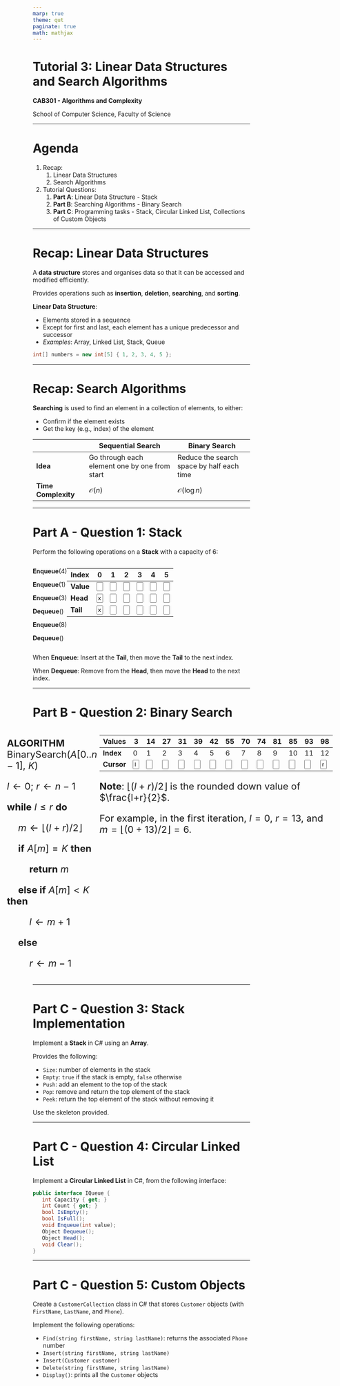 ```yaml
---
marp: true
theme: qut
paginate: true
math: mathjax
---
```


<script src="./themes/hover-line.js"></script>

<!--
_backgroundImage: url('backgrounds/Title.PNG')
_class: title
 -->

# Tutorial 3: Linear Data Structures and Search Algorithms

**CAB301 - Algorithms and Complexity**

School of Computer Science, Faculty of Science

---

<!--
footer: '**CAB301 - Algorithms and Complexity**<br>School of Computer Science, Faculty of Science'
-->

# Agenda

1. Recap:
   1. Linear Data Structures
   2. Search Algorithms
2. Tutorial Questions:
   1. **Part A**: Linear Data Structure - Stack
   2. **Part B**: Searching Algorithms - Binary Search
   3. **Part C**: Programming tasks - Stack, Circular Linked List, Collections of Custom Objects

---

# Recap: Linear Data Structures

A **data structure** stores and organises data so that it can be accessed and modified efficiently.

Provides operations such as **insertion**, **deletion**, **searching**, and **sorting**.

**Linear Data Structure**:

- Elements stored in a sequence
- Except for first and last, each element has a unique predecessor and successor
- _Examples_: Array, Linked List, Stack, Queue

```csharp
int[] numbers = new int[5] { 1, 2, 3, 4, 5 };
```

---

# Recap: Search Algorithms

**Searching** is used to find an element in a collection of elements, to either:

- Confirm if the element exists
- Get the key (e.g., index) of the element

|                     | **Sequential Search**                         | **Binary Search**                         |
| ------------------- | --------------------------------------------- | ----------------------------------------- |
| **Idea**            | Go through each element one by one from start | Reduce the search space by half each time |
| **Time Complexity** | $\mathcal{O}(n)$                              | $\mathcal{O}(\log n)$                     |

---

# Part A - Question 1: Stack

Perform the following operations on a **Stack** with a capacity of 6:

<div style="display: flex">

<div style="flex: 0.5" class="hover-line">

**Enqueue**(4)

**Enqueue**(1)

**Enqueue**(3)

**Dequeue**()

**Enqueue**(8)

**Dequeue**()

</div>

| Index     | 0                                     | 1                           | 2                           | 3                           | 4                           | 5                           |
| --------- | ------------------------------------- | --------------------------- | --------------------------- | --------------------------- | --------------------------- | --------------------------- |
| **Value** | <input style="width: 15px">           | <input style="width: 15px"> | <input style="width: 15px"> | <input style="width: 15px"> | <input style="width: 15px"> | <input style="width: 15px"> |
| **Head**  | <input style="width: 15px" value="x"> | <input style="width: 15px"> | <input style="width: 15px"> | <input style="width: 15px"> | <input style="width: 15px"> | <input style="width: 15px"> |
| **Tail**  | <input style="width: 15px" value="x"> | <input style="width: 15px"> | <input style="width: 15px"> | <input style="width: 15px"> | <input style="width: 15px"> | <input style="width: 15px"> |

</div>

When **Enqueue**: Insert at the **Tail**, then move the **Tail** to the next index.

When **Dequeue**: Remove from the **Head**, then move the **Head** to the next index.

---

# Part B - Question 2: Binary Search

<small style="margin: 0 -60px; font-size: 22px; display: flex;" >

<div style="flex: 1" class="hover-line">

**ALGORITHM** BinarySearch($A[0..n-1]$, $K$)

$l \leftarrow 0$; $r \leftarrow n-1$

**while** $l \leq r$ **do**

$\quad$$m \leftarrow \lfloor (l+r)/2 \rfloor$

$\quad$**if** $A[m] = K$ **then**

$\quad\quad$**return** $m$

$\quad$**else if** $A[m] < K$ **then**

$\quad\quad$$l \leftarrow m+1$

$\quad$**else**

$\quad\quad$$r \leftarrow m-1$

</div>

<div>

| Values     | 3                           | 14                          | 27                          | 31                          | 39                          | 42                          | 55                          | 70                          | 74                          | 81                          | 85                          | 93                          | 98                          |
| ---------- | --------------------------- | --------------------------- | --------------------------- | --------------------------- | --------------------------- | --------------------------- | --------------------------- | --------------------------- | --------------------------- | --------------------------- | --------------------------- | --------------------------- | --------------------------- |
| **Index** | 0                           | 1                           | 2                           | 3                           | 4                           | 5                           | 6                           | 7                           | 8                           | 9                           | 10                          | 11                          | 12                          |
| **Cursor** | <input style="width: 15px" value="l"> | <input style="width: 15px"> | <input style="width: 15px"> | <input style="width: 15px"> | <input style="width: 15px"> | <input style="width: 15px"> | <input style="width: 15px"> | <input style="width: 15px"> | <input style="width: 15px"> | <input style="width: 15px"> | <input style="width: 15px"> | <input style="width: 15px"> | <input style="width: 15px" value="r"> |

**Note**: $\lfloor (l+r)/2 \rfloor$ is the rounded down value of $\frac{l+r}{2}$.

For example, in the first iteration, $l=0$, $r=13$, and $m=\lfloor (0+13)/2 \rfloor = 6$.

</div>

</small>

---

# Part C - Question 3: Stack Implementation

Implement a **Stack** in C# using an **Array**.

Provides the following:

- `Size`: number of elements in the stack
- `Empty`: `true` if the stack is empty, `false` otherwise
- `Push`: add an element to the top of the stack
- `Pop`: remove and return the top element of the stack
- `Peek`: return the top element of the stack without removing it

Use the skeleton provided.

---

# Part C - Question 4: Circular Linked List

Implement a **Circular Linked List** in C#, from the following interface:

```csharp
public interface IQueue {
   int Capacity { get; }
   int Count { get; }
   bool IsEmpty();
   bool IsFull();
   void Enqueue(int value);
   Object Dequeue();
   Object Head();
   void Clear();
}
```

---

# Part C - Question 5: Custom Objects

Create a `CustomerCollection` class in C# that stores `Customer` objects (with `FirstName`, `LastName`, and `Phone`).

Implement the following operations:

- `Find(string firstName, string lastName)`: returns the associated `Phone` number
- `Insert(string firstName, string lastName)`
- `Insert(Customer customer)`
- `Delete(string firstName, string lastName)`
- `Display()`: prints all the `Customer` objects